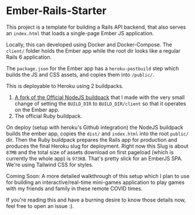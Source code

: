 # Ember-Rails-Starter

This project is a template for building a Rails API backend, that also serves an `index.html` that loads a single-page Ember JS application.

Locally, this can developed using Docker and Docker-Compose. The `client/` folder holds the Ember app while the root dir looks like a regular Rails 6 application.

The `package.json` for the Ember app has a `heroku-postbuild` step which builds the JS and CSS assets, and copies them into `/public/`.

This is deployable to Heroku using 2 buildpacks.
1. [A fork of the Official NodeJS buildpack](https://github.com/kyle-rader/heroku-buildpack-nodejs) that I made with the very small change of setting the `BUILD_DIR` to `BUILD_DIR/client` so that it operates on the Ember app.
2. The official Ruby buildpack.

On deploy (setup with heroku's Github integration) the NodeJS buildpack builds the ember app, copies the `dist/` and `index.html` into the root `public/` dir. Then the Ruby buildpack prepares the Rails app for production and produces the final Heroku slug for deployment. Right now this Slug is about `87MB` and the total size of assets download on first pageload (which is currently the whole app) is `973KB`. That's pretty slick for an EmberJS SPA. We're using Tailwind CSS for styles.

Coming Soon: A more detailed walkthrough of this setup which I plan to use for building an interactive/real-time mini-games application to play games with my friends and family in these remote COVID times.

If you're reading this and have a burning desire to know those details now, feel free to open an issue :).
